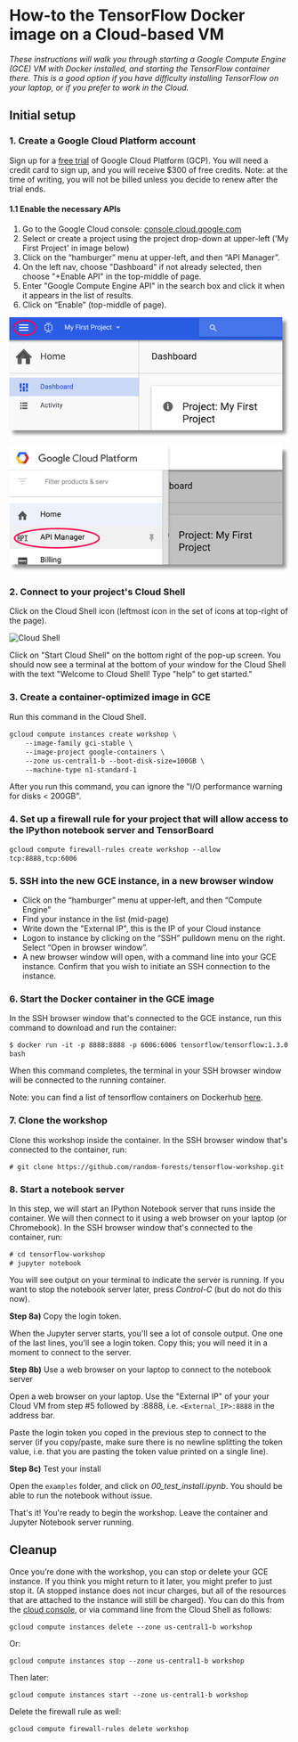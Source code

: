# How-to the TensorFlow Docker image on a Cloud-based VM
*These instructions will walk you through starting a Google Compute Engine (GCE) VM with Docker installed, and starting the TensorFlow container there. This is a good option if you have difficulty installing TensorFlow on your laptop, or if you prefer to work in the Cloud.*

<a name="create"></a>
## Initial setup

### 1. Create a Google Cloud Platform account

Sign up for a [free trial](https://cloud.google.com/free-trial/) of Google Cloud Platform (GCP). You will need a credit card to sign up, and you will receive $300 of free credits. Note: at the time of writing, you will not be billed unless you decide to renew after the trial ends. 

#### 1.1 Enable the necessary APIs

1. Go to the Google Cloud console: [console.cloud.google.com](https://console.cloud.google.com)
1. Select or create a project using the project drop-down at upper-left ('My First Project' in image below)
1. Click on the “hamburger” menu at upper-left, and then “API Manager”.
1. On the left nav, choose "Dashboard" if not already selected, then choose "+Enable API" in the top-middle of page.
1. Enter "Google Compute Engine API" in the search box and click it when it appears in the list of results.
1. Click on “Enable” (top-middle of page).

![Hamburger menu](../images/hamburger.png)  

![API Manager](../images/api_manager.png)

### 2. Connect to your project's Cloud Shell

Click on the Cloud Shell icon (leftmost icon in the set of icons at top-right of the page).

![Cloud Shell](../images/cloudshell2.jpg)

Click on "Start Cloud Shell" on the bottom right of the pop-up screen. You should now see a terminal at the bottom of your window for the Cloud Shell with the text "Welcome to Cloud Shell! Type "help" to get started."

### 3. Create a container-optimized image in GCE

Run this command in the Cloud Shell.

```shell
gcloud compute instances create workshop \
    --image-family gci-stable \
    --image-project google-containers \
    --zone us-central1-b --boot-disk-size=100GB \
    --machine-type n1-standard-1
```

After you run this command, you can ignore the "I/O performance warning for disks < 200GB".

### 4. Set up a firewall rule for your project that will allow access to the IPython notebook server and TensorBoard

```shell
gcloud compute firewall-rules create workshop --allow tcp:8888,tcp:6006
```

### 5. SSH into the new GCE instance, in a new browser window

- Click on the “hamburger” menu at upper-left, and then “Compute Engine”
- Find your instance in the list (mid-page)
- Write down the "External IP", this is the IP of your Cloud instance
- Logon to instance by clicking on the “SSH” pulldown menu on the right. Select “Open in browser window”.
- A new browser window will open, with a command line into your GCE instance. Confirm that you wish to initiate an SSH connection to the instance.

### 6. Start the Docker container in the GCE image

In the SSH browser window that's connected to the GCE instance, run this command to download and run the container:

```shell
$ docker run -it -p 8888:8888 -p 6006:6006 tensorflow/tensorflow:1.3.0 bash
```

When this command completes, the terminal in your SSH browser window will be connected to the running container.

Note: you can find a list of tensorflow containers on Dockerhub [here](https://hub.docker.com/r/tensorflow/tensorflow/).

### 7. Clone the workshop

Clone this workshop inside the container. In the SSH browser window that's connected to the container, run:

```
# git clone https://github.com/random-forests/tensorflow-workshop.git
```

### 8. Start a notebook server

In this step, we will start an IPython Notebook server that runs inside the container. We will then connect to it using a web browser on your laptop (or Chromebook). In the SSH browser window that's connected to the container, run:

```
# cd tensorflow-workshop
# jupyter notebook
```

You will see output on your terminal to indicate the server is running. If you want to stop the notebook server later, press *Control-C* (but do not do this now).

**Step 8a)** Copy the login token.

When the Jupyter server starts, you'll see a lot of console output. One one of the last lines, you'll see a login token. Copy this; you will need it in a moment to connect to the server.

**Step 8b)** Use a web browser on your laptop to connect to the notebook server

Open a web browser on your laptop. Use the "External IP" of your your Cloud VM from step #5 followed by :8888, i.e. ```<External_IP>:8888``` in the address bar.

Paste the login token you coped in the previous step to connect to the server (if you copy/paste, make sure there is no newline splitting the token value, i.e. that you are pasting the token value printed on a single line). 

**Step 8c)** Test your install

Open the ```examples``` folder, and click on *00_test_install.ipynb*. You should be able to run the notebook without issue.

That's it! You're ready to begin the workshop. Leave the container and Jupyter Notebook server running.

## Cleanup

Once you’re done with the workshop, you can stop or delete your GCE instance. If you think you might return to it later, you might prefer to just stop it. (A stopped instance does not incur charges, but all of the resources that are attached to the instance will still be charged).  You can do this from the [cloud console](https://console.cloud.google.com), or via command line from the Cloud Shell as follows:

```shell
gcloud compute instances delete --zone us-central1-b workshop
```
Or:

```shell
gcloud compute instances stop --zone us-central1-b workshop
```
Then later:

```shell
gcloud compute instances start --zone us-central1-b workshop
```
Delete the firewall rule as well:

```shell
gcloud compute firewall-rules delete workshop
```
